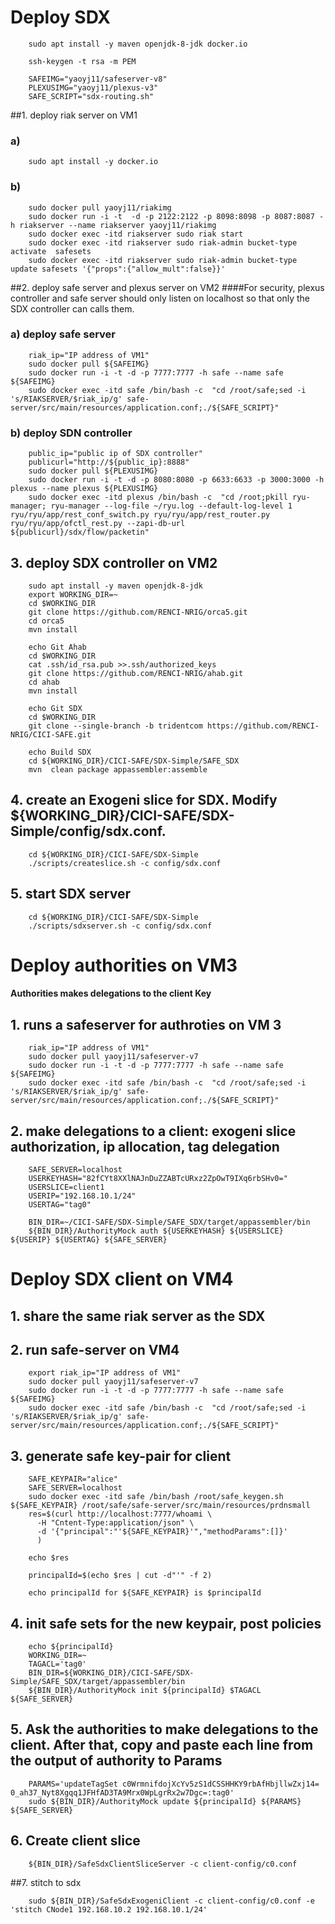 # Deploy SDX

        sudo apt install -y maven openjdk-8-jdk docker.io
        
        ssh-keygen -t rsa -m PEM
        
        SAFEIMG="yaoyj11/safeserver-v8"
        PLEXUSIMG="yaoyj11/plexus-v3"
        SAFE_SCRIPT="sdx-routing.sh"

##1. deploy riak server on VM1
### a) 

        sudo apt install -y docker.io

### b) 

        sudo docker pull yaoyj11/riakimg
        sudo docker run -i -t  -d -p 2122:2122 -p 8098:8098 -p 8087:8087 -h riakserver --name riakserver yaoyj11/riakimg
        sudo docker exec -itd riakserver sudo riak start
        sudo docker exec -itd riakserver sudo riak-admin bucket-type activate  safesets
        sudo docker exec -itd riakserver sudo riak-admin bucket-type update safesets '{"props":{"allow_mult":false}}'

##2. deploy safe server and plexus server on VM2
####For security, plexus controller and safe server should only listen on localhost so that only the SDX controller can calls them.
###  a) deploy safe server

        riak_ip="IP address of VM1"
        sudo docker pull ${SAFEIMG}
        sudo docker run -i -t -d -p 7777:7777 -h safe --name safe ${SAFEIMG}
        sudo docker exec -itd safe /bin/bash -c  "cd /root/safe;sed -i 's/RIAKSERVER/$riak_ip/g' safe-server/src/main/resources/application.conf;./${SAFE_SCRIPT}"

###  b) deploy SDN controller

        public_ip="public ip of SDX controller"
        publicurl="http://${public_ip}:8888"
        sudo docker pull ${PLEXUSIMG}
        sudo docker run -i -t -d -p 8080:8080 -p 6633:6633 -p 3000:3000 -h plexus --name plexus ${PLEXUSIMG}
        sudo docker exec -itd plexus /bin/bash -c  "cd /root;pkill ryu-manager; ryu-manager --log-file ~/ryu.log --default-log-level 1 ryu/ryu/app/rest_conf_switch.py ryu/ryu/app/rest_router.py ryu/ryu/app/ofctl_rest.py --zapi-db-url ${publicurl}/sdx/flow/packetin"

## 3. deploy SDX controller on VM2

        sudo apt install -y maven openjdk-8-jdk
        export WORKING_DIR=~
        cd $WORKING_DIR
        git clone https://github.com/RENCI-NRIG/orca5.git
        cd orca5
        mvn install
        
        echo Git Ahab
        cd $WORKING_DIR
        cat .ssh/id_rsa.pub >>.ssh/authorized_keys
        git clone https://github.com/RENCI-NRIG/ahab.git
        cd ahab
        mvn install
        
        echo Git SDX
        cd $WORKING_DIR
        git clone --single-branch -b tridentcom https://github.com/RENCI-NRIG/CICI-SAFE.git
        
        echo Build SDX
        cd ${WORKING_DIR}/CICI-SAFE/SDX-Simple/SAFE_SDX
        mvn  clean package appassembler:assemble

## 4. create an Exogeni slice for SDX. Modify ${WORKING_DIR}/CICI-SAFE/SDX-Simple/config/sdx.conf.

        cd ${WORKING_DIR}/CICI-SAFE/SDX-Simple
        ./scripts/createslice.sh -c config/sdx.conf

## 5. start SDX server

        cd ${WORKING_DIR}/CICI-SAFE/SDX-Simple
        ./scripts/sdxserver.sh -c config/sdx.conf


# Deploy authorities on VM3
#### Authorities makes delegations to the client Key

## 1. runs a safeserver for authroties on VM 3

        riak_ip="IP address of VM1"
        sudo docker pull yaoyj11/safeserver-v7
        sudo docker run -i -t -d -p 7777:7777 -h safe --name safe ${SAFEIMG}
        sudo docker exec -itd safe /bin/bash -c  "cd /root/safe;sed -i 's/RIAKSERVER/$riak_ip/g' safe-server/src/main/resources/application.conf;./${SAFE_SCRIPT}"

## 2. make delegations to a client: exogeni slice authorization, ip allocation, tag delegation

        SAFE_SERVER=localhost
        USERKEYHASH="82fCYt8XXlNAJnDuZZABTcURxz2ZpOwT9IXq6rbSHv0="
        USERSLICE=client1
        USERIP="192.168.10.1/24"
        USERTAG="tag0"
        
        BIN_DIR=~/CICI-SAFE/SDX-Simple/SAFE_SDX/target/appassembler/bin
        ${BIN_DIR}/AuthorityMock auth ${USERKEYHASH} ${USERSLICE} ${USERIP} ${USERTAG} ${SAFE_SERVER}

# Deploy SDX client on VM4

## 1. share the same riak server as the SDX

## 2. run safe-server on VM4

        export riak_ip="IP address of VM1"
        sudo docker pull yaoyj11/safeserver-v7
        sudo docker run -i -t -d -p 7777:7777 -h safe --name safe ${SAFEIMG}
        sudo docker exec -itd safe /bin/bash -c  "cd /root/safe;sed -i 's/RIAKSERVER/$riak_ip/g' safe-server/src/main/resources/application.conf;./${SAFE_SCRIPT}"

## 3. generate safe key-pair for client

        SAFE_KEYPAIR="alice"
        SAFE_SERVER=localhost
        sudo docker exec -itd safe /bin/bash /root/safe_keygen.sh ${SAFE_KEYPAIR} /root/safe/safe-server/src/main/resources/prdnsmall
        res=$(curl http://localhost:7777/whoami \
          -H "Cntent-Type:application/json" \
          -d '{"principal":"'${SAFE_KEYPAIR}'","methodParams":[]}'
          )
        
        echo $res
        
        principalId=$(echo $res | cut -d"'" -f 2)
        
        echo principalId for ${SAFE_KEYPAIR} is $principalId

## 4. init safe sets for the new keypair, post policies
        
        echo ${principalId}
        WORKING_DIR=~
        TAGACL='tag0'
        BIN_DIR=${WORKING_DIR}/CICI-SAFE/SDX-Simple/SAFE_SDX/target/appassembler/bin
        ${BIN_DIR}/AuthorityMock init ${principalId} $TAGACL ${SAFE_SERVER}

## 5. Ask the authorities to make delegations to the client. After that, copy and paste each line from the output of authority to Params

        PARAMS='updateTagSet c0WrmnifdojXcYv5zS1dCSSHHKY9rbAfHbjllwZxj14= 0_ah37_Nyt8Xgqq1JFHfAD3TA9Mrx0WpLgrRx2w7Dgc=:tag0'
        sudo ${BIN_DIR}/AuthorityMock update ${principalId} ${PARAMS} ${SAFE_SERVER}

## 6. Create client slice

        ${BIN_DIR}/SafeSdxClientSliceServer -c client-config/c0.conf

##7. stitch to sdx

        sudo ${BIN_DIR}/SafeSdxExogeniClient -c client-config/c0.conf -e 'stitch CNode1 192.168.10.2 192.168.10.1/24'


